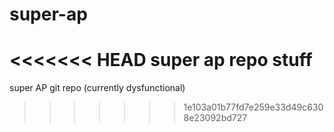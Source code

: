 # super-ap
<<<<<<< HEAD
super ap repo stuff
=======
super AP git repo (currently dysfunctional)
>>>>>>> 1e103a01b77fd7e259e33d49c6308e23092bd727

